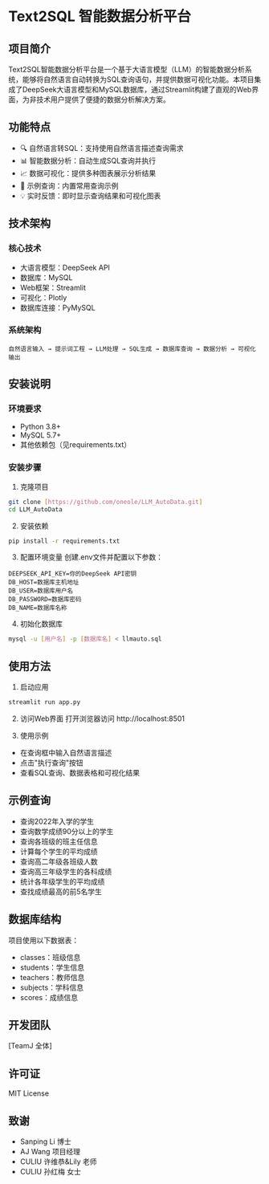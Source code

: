 # Text2SQL 智能数据分析平台

## 项目简介

Text2SQL智能数据分析平台是一个基于大语言模型（LLM）的智能数据分析系统，能够将自然语言自动转换为SQL查询语句，并提供数据可视化功能。本项目集成了DeepSeek大语言模型和MySQL数据库，通过Streamlit构建了直观的Web界面，为非技术用户提供了便捷的数据分析解决方案。

## 功能特点

- 🔍 自然语言转SQL：支持使用自然语言描述查询需求
- 📊 智能数据分析：自动生成SQL查询并执行
- 📈 数据可视化：提供多种图表展示分析结果
- 🎯 示例查询：内置常用查询示例
- 💡 实时反馈：即时显示查询结果和可视化图表

## 技术架构

### 核心技术
- 大语言模型：DeepSeek API
- 数据库：MySQL
- Web框架：Streamlit
- 可视化：Plotly
- 数据库连接：PyMySQL

### 系统架构
```
自然语言输入 → 提示词工程 → LLM处理 → SQL生成 → 数据库查询 → 数据分析 → 可视化输出
```

## 安装说明

### 环境要求
- Python 3.8+
- MySQL 5.7+
- 其他依赖包（见requirements.txt）

### 安装步骤

1. 克隆项目
```bash
git clone [https://github.com/oneole/LLM_AutoData.git]
cd LLM_AutoData
```

2. 安装依赖
```bash
pip install -r requirements.txt
```

3. 配置环境变量
创建.env文件并配置以下参数：
```
DEEPSEEK_API_KEY=你的DeepSeek API密钥
DB_HOST=数据库主机地址
DB_USER=数据库用户名
DB_PASSWORD=数据库密码
DB_NAME=数据库名称
```

4. 初始化数据库
```bash
mysql -u [用户名] -p [数据库名] < llmauto.sql
```

## 使用方法

1. 启动应用
```bash
streamlit run app.py
```

2. 访问Web界面
打开浏览器访问 http://localhost:8501

3. 使用示例
- 在查询框中输入自然语言描述
- 点击"执行查询"按钮
- 查看SQL查询、数据表格和可视化结果

## 示例查询

- 查询2022年入学的学生
- 查询数学成绩90分以上的学生
- 查询各班级的班主任信息
- 计算每个学生的平均成绩
- 查询高二年级各班级人数
- 查询高三年级学生的各科成绩
- 统计各年级学生的平均成绩
- 查找成绩最高的前5名学生

## 数据库结构

项目使用以下数据表：
- classes：班级信息
- students：学生信息
- teachers：教师信息
- subjects：学科信息
- scores：成绩信息

## 开发团队

[TeamJ 全体]

## 许可证

MIT License

## 致谢

- Sanping Li 博士
- AJ Wang 项目经理
- CULIU 许维恭&Lily 老师
- CULIU 孙红梅 女士
